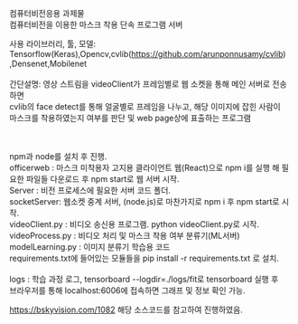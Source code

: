 컴퓨터비전응용 과제물<br>
컴퓨터비전을 이용한 마스크 착용 단속 프로그램 서버<br>

사용 라이브러리, 툴, 모델:<br>
Tensorflow(Keras),Opencv,cvlib(https://github.com/arunponnusamy/cvlib)
,Densenet,Mobilenet<br>
<br>
간단설명:
영상 스트림을 videoClient가 프레임별로 웹 소켓을 통해 메인 서버로 전송하면<br>
cvlib의 face detect를 통해 얼굴별로 프레임을 나누고, 해당 이미지에 잡힌 사람이<br>
마스크를 착용하였는지 여부를 판단 및 web page상에 표출하는 프로그램 <br><br><br>



npm과 node를 설치 후 진행.<br>
officerweb : 마스크 미착용자 고지용 클라이언트 웹(React)으로 npm i를 실행 해 필요한 파일들 다운로드 후 npm start로 웹 서버 시작.<br>
Server : 비전 프로세스에 필요한 서버 코드 폴더.<br>
socketServer: 웹소켓 중계 서버, (node.js)로 마찬가지로 npm i 후 npm start로 시작.<br>
videoClient.py : 비디오 송신용 프로그램. python videoClient.py로 시작.<br>
videoProcess.py : 비디오 처리 및 마스크 착용 여부 분류기(ML서버)<br>
modelLearning.py : 이미지 분류기 학습용 코드<br>
requirements.txt에 들어있는 모듈들을 pip install -r requirements.txt 로 설치.<br>
<br>
logs : 학습 과정 로그, tensorboard --logdir=./logs/fit로 tensorboard 실행 후 <br>
브라우저를 통해 localhost:6006에 접속하면 그래프 및 정보 확인 가능.<br>


https://bskyvision.com/1082  해당 소스코드를 참고하여 진행하였음.
